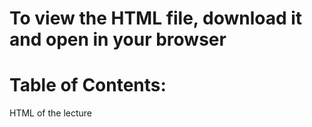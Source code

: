 # To view the HTML file, download it and open in your browser

# Table of Contents: 
HTML of the lecture

